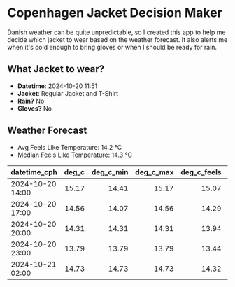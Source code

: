 
# Copenhagen Jacket Decision Maker

Danish weather can be quite unpredictable, so I created this app to help me decide which jacket to wear based on the weather forecast. 
It also alerts me when it's cold enough to bring gloves or when I should be ready for rain.

## What Jacket to wear?

- **Datetime**: 2024-10-20 11:51
- **Jacket**: Regular Jacket and T-Shirt
- **Rain?** No
- **Gloves?** No

## Weather Forecast
- Avg Feels Like Temperature: 14.2 °C
- Median Feels Like Temperature: 14.3 °C

| datetime_cph     |   deg_c |   deg_c_min |   deg_c_max |   deg_c_feels | weather   | wind   | rain   |
|:-----------------|--------:|------------:|------------:|--------------:|:----------|:-------|:-------|
| 2024-10-20 14:00 |   15.17 |       14.41 |       15.17 |         15.07 | Clouds    | Medium | None   |
| 2024-10-20 17:00 |   14.56 |       14.07 |       14.56 |         14.29 | Clouds    | High   | None   |
| 2024-10-20 20:00 |   14.31 |       14.31 |       14.31 |         13.94 | Clouds    | High   | None   |
| 2024-10-20 23:00 |   13.79 |       13.79 |       13.79 |         13.44 | Clouds    | High   | None   |
| 2024-10-21 02:00 |   14.73 |       14.73 |       14.73 |         14.32 | Clouds    | High   | None   |
        